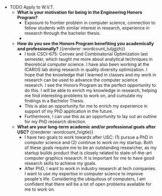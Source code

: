- TODO Apply to W.V.T.
	- **What is your motivation for being in the Engineering Honors Program?**
		- Exposure to frontier problem in computer science, connection to fellow students with similar interest in research, experience in research through the bachelor thesis.
		-
	- **How do you see the Honors Program benefiting you academically and professionally?** {{renderer :wordcount_tuljgjzh}}
		- I took CSCI-675: Convex and Combinatorial Optimization last semester, which taught me more about analytical techniques in theoretical computer science.  I have also been working at the ICAROS lab doing research in quality diversity optimization. I hope that the knowledge that I learned in classes and my work in research can be used to advance the computer science research. I see the Honors Program as the perfect opportunity to do this. I will be able to enrich my knowledge in research, helping me find interesting problems to work on, and cumulate my findings in a Bachelor Thesis.
		- This is also an opportunity for me to enrich my experience in support of my PhD application in the future.
		- Furthermore, I can use this as an opportunity to lay out an outline for my PhD research direction.
	- **What are your long-term academic and/or professional goals after USC?** {{renderer :wordcount_fxigtie}}
		- I have two goals to work towards after USC: (1) pursue a PhD in computer science and (2) continue to work on my startup. Both of these goals require me to be an outstanding researcher, as my startup builds product that is closely related to state-of-the-art computer graphics research. It is important for me to have good research skills to achieve my goals.
		- After PhD, I want to work in industry research at tech companies. I want to use my expertise in computer science to improve people's life. Considering the ubiquitous of computers, I am confident that there will be a lot of open problems available for me to work on.